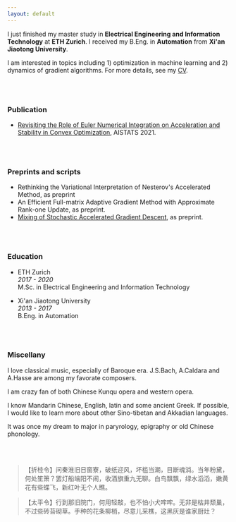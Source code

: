 ```yaml
---
layout: default
---
```


I just finished my master study in **Electrical Engineering and Information Technology** at **ETH Zurich**.  I received my B.Eng. in **Automation** from **Xi'an Jiaotong University**. 

I am interested in topics including 1) optimization in machine learning and 2) dynamics of gradient algorithms. For more details, see my [CV](pdfs/CV.pdf). 

<br/><br/>
### Publication
* [Revisiting the Role of Euler Numerical Integration on Acceleration and Stability in Convex Optimization](https://arxiv.org/abs/2102.11537), AISTATS 2021.

<br/><br/>
### Preprints and scripts
* Rethinking the Variational Interpretation of Nesterov's Accelerated Method, as preprint
* An Efficient Full-matrix Adaptive Gradient Method with Approximate Rank-one Update, as preprint.
* [Mixing of Stochastic Accelerated Gradient Descent](https://arxiv.org/abs/1910.14616), as preprint.

<br/><br/>
### Education

* ETH Zurich  
*2017 - 2020*  
M.Sc. in Electrical Engineering and Information Technology

* Xi'an Jiaotong University  
*2013 - 2017*   
B.Eng. in Automation


<br/><br/>

### Miscellany

I love classical music, especially of Baroque era. J.S.Bach, A.Caldara and A.Hasse are among my favorate composers.

I am crazy fan of both Chinese Kunqu opera and western opera.

I know Mandarin Chinese, English, latin and some ancient Greek. If possible, I would like to learn more about other Sino-tibetan and Akkadian languages.

It was once my dream to major in paryrology, epigraphy or old Chinese phonology.

<br/><br/> 

> 【折桂令】问秦淮旧日窗寮，破纸迎风，坏槛当潮，目断魂消。当年粉黛，何处笙箫？罢灯船端阳不闹，收酒旗重九无聊。白鸟飘飘，绿水滔滔，嫩黄花有些蝶飞，新红叶无个人瞧。

> 【太平令】行到那旧院门，何用轻敲，也不怕小犬哰哰。无非是枯井颓巢，不过些砖苔砌草。手种的花条柳梢，尽意儿采樵，这黑灰是谁家厨灶？

